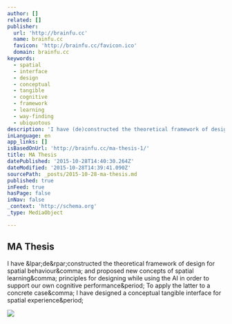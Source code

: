 ```yaml
---
author: []
related: []
publisher:
  url: 'http://brainfu.cc'
  name: brainfu.cc
  favicon: 'http://brainfu.cc/favicon.ico'
  domain: brainfu.cc
keywords:
  - spatial
  - interface
  - design
  - conceptual
  - tangible
  - cognitive
  - framework
  - learning
  - way-finding
  - ubiquotous
description: 'I have (de)constructed the theoretical framework of design for spatial behaviour, and proposed new concepts of spatial learning, principles for designing while using the AI in order to support our own cognitive performance. To apply the latter to a concrete case, I have designed a conceptual tangible interface for spatial experience.'
inLanguage: en
app_links: []
isBasedOnUrl: 'http://brainfu.cc/ma-thesis-1/'
title: MA Thesis
datePublished: '2015-10-28T14:40:30.264Z'
dateModified: '2015-10-28T14:39:41.090Z'
sourcePath: _posts/2015-10-28-ma-thesis.md
published: true
inFeed: true
hasPage: false
inNav: false
_context: 'http://schema.org'
_type: MediaObject

---
```

<article style=""><h1>MA Thesis</h1><p>I have &amp;lpar;de&amp;rpar;constructed the theoretical framework of design for spatial behaviour&amp;comma; and proposed new concepts of spatial learning&amp;comma; principles for designing while using the AI in order to support our own cognitive performance&amp;period; To apply the latter to a concrete case&amp;comma; I have designed a conceptual tangible interface for spatial experience&amp;period;</p><img src="https://static1.squarespace.com/static/555bc90ae4b0a502cd60bf2c/t/55979188e4b059fd6c632720/1445703706674/?format=1000w" /></article>